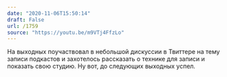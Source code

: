 ```yaml
---
date: "2020-11-06T15:50:14"
draft: False
url: /1759
source: "https://youtu.be/m9VTj4FfzLo"
---
```


На выходных поучаствовал в небольшой дискуссии в Твиттере на тему записи подкастов и захотелось рассказать о технике для записи и показать свою студию. Ну вот, до следующих выходных успел.
